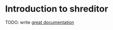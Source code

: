 # Introduction to shreditor

TODO: write [great documentation](http://jacobian.org/writing/what-to-write/)
